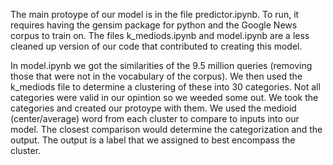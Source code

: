The main protoype of our model is in the file predictor.ipynb. 
To run, it requires having the gensim package for python and the Google News corpus to train on. 
The files k_mediods.ipynb and model.ipynb are a less cleaned up version of our code that contributed to creating this model.

In model.ipynb we got the similarities of the 9.5 million queries (removing those that were not in the vocabulary of the corpus).
We then used the k_mediods file to determine a clustering of these into 30 categories. Not all categories were valid in our opintion so we weeded some out. We took the categories and created our protoype with them.
We used the medioid (center/average) word from each cluster to compare to inputs into our model. The closest comparison would determine the categorization and the output.
The output is a label that we assigned to best encompass the cluster.